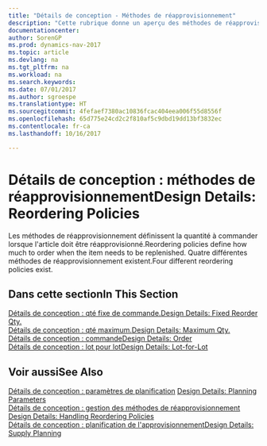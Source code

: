 ```yaml
---
title: "Détails de conception - Méthodes de réapprovisionnement"
description: "Cette rubrique donne un aperçu des méthodes de réapprovisionnement."
documentationcenter: 
author: SorenGP
ms.prod: dynamics-nav-2017
ms.topic: article
ms.devlang: na
ms.tgt_pltfrm: na
ms.workload: na
ms.search.keywords: 
ms.date: 07/01/2017
ms.author: sgroespe
ms.translationtype: HT
ms.sourcegitcommit: 4fefaef7380ac10836fcac404eea006f55d8556f
ms.openlocfilehash: 65d775e24cd2c2f810af5c9dbd19dd13bf3832ec
ms.contentlocale: fr-ca
ms.lasthandoff: 10/16/2017

---
```

# <a name="design-details-reordering-policies"></a><span data-ttu-id="cce50-103">Détails de conception : méthodes de réapprovisionnement</span><span class="sxs-lookup"><span data-stu-id="cce50-103">Design Details: Reordering Policies</span></span>
<span data-ttu-id="cce50-104">Les méthodes de réapprovisionnement définissent la quantité à commander lorsque l'article doit être réapprovisionné.</span><span class="sxs-lookup"><span data-stu-id="cce50-104">Reordering policies define how much to order when the item needs to be replenished.</span></span> <span data-ttu-id="cce50-105">Quatre différentes méthodes de réapprovisionnement existent.</span><span class="sxs-lookup"><span data-stu-id="cce50-105">Four different reordering policies exist.</span></span>  

## <a name="in-this-section"></a><span data-ttu-id="cce50-106">Dans cette section</span><span class="sxs-lookup"><span data-stu-id="cce50-106">In This Section</span></span>  
[<span data-ttu-id="cce50-107">Détails de conception : qté fixe de commande.</span><span class="sxs-lookup"><span data-stu-id="cce50-107">Design Details: Fixed Reorder Qty.</span></span>](design-details-fixed-reorder-qty.md)  
[<span data-ttu-id="cce50-108">Détails de conception : qté maximum.</span><span class="sxs-lookup"><span data-stu-id="cce50-108">Design Details: Maximum Qty.</span></span>](design-details-maximum-qty.md)  
[<span data-ttu-id="cce50-109">Détails de conception : commande</span><span class="sxs-lookup"><span data-stu-id="cce50-109">Design Details: Order</span></span>](design-details-order.md)  
[<span data-ttu-id="cce50-110">Détails de conception : lot pour lot</span><span class="sxs-lookup"><span data-stu-id="cce50-110">Design Details: Lot-for-Lot</span></span>](design-details-lot-for-lot.md)  

## <a name="see-also"></a><span data-ttu-id="cce50-111">Voir aussi</span><span class="sxs-lookup"><span data-stu-id="cce50-111">See Also</span></span>  
<span data-ttu-id="cce50-112">[Détails de conception : paramètres de planification](design-details-planning-parameters.md) </span><span class="sxs-lookup"><span data-stu-id="cce50-112">[Design Details: Planning Parameters](design-details-planning-parameters.md) </span></span>  
<span data-ttu-id="cce50-113">[Détails de conception : gestion des méthodes de réapprovisionnement](design-details-handling-reordering-policies.md) </span><span class="sxs-lookup"><span data-stu-id="cce50-113">[Design Details: Handling Reordering Policies](design-details-handling-reordering-policies.md) </span></span>  
[<span data-ttu-id="cce50-114">Détails de conception : planification de l'approvisionnement</span><span class="sxs-lookup"><span data-stu-id="cce50-114">Design Details: Supply Planning</span></span>](design-details-supply-planning.md)

